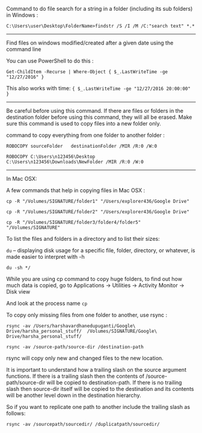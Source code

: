 Command to do file search for a string in a folder (including its sub folders) in Windows :

`C:\Users\user\Desktop\FolderName>findstr /S /I /M /C:"search text" *.*`

-----------------------------------

Find files on windows modified/created after a given date using the command line

You can use PowerShell to do this :

`Get-ChildItem -Recurse | Where-Object { $_.LastWriteTime -ge "12/27/2016" }`

This also works with time: 
`{ $_.LastWriteTime -ge "12/27/2016 20:00:00" }`

-----------------------------------

Be careful before using this command. If there are files or folders in the destination folder before using this command, they will all be erased. Make sure this command is used to copy files into a new  folder only.

command to copy everything from one folder to another folder :

`ROBOCOPY sourceFolder   destinationFolder /MIR /R:0 /W:0`

`ROBOCOPY C:\Users\n123456\Desktop   C:\Users\n123456\Downloads\NewFolder /MIR /R:0 /W:0`

-----------------------------------

In Mac OSX:

A few commands that help in copying files in Mac OSX :

`cp -R "/Volumes/SIGNATURE/folder1" "/Users/explorer436/Google Drive"`

`cp -R "/Volumes/SIGNATURE/folder2" "/Users/explorer436/Google Drive"`

`cp -R "/Volumes/SIGNATURE/folder3/folder4/folder5" "/Volumes/SIGNATURE"`

To list the files and folders in a directory and to list their sizes:

`du` – displaying disk usage for a specific file, folder, directory, or whatever, is made easier to interpret with -h

`du -sh */`



While you are using cp command to copy huge folders, to find out how much data is copied, go to Applications -> Utilities -> Activity Monitor -> Disk view

And look at the process name `cp`



To copy only missing files from one folder to another, use rsync :

`rsync -av /Users/harshavardhanedupuganti/Google\ Drive/harsha_personal_stuff/  /Volumes/SIGNATURE/Google\ Drive/harsha_personal_stuff/`



`rsync -av /source-path/source-dir /destination-path`

rsync will copy only new and changed files to the new location.

It is important to understand how a trailing slash on the source argument functions. If there is a trailing slash then the contents of /source-path/source-dir will be copied to destination-path. If there is no trailing slash then source-dir itself will be copied to the destination and its contents will be another level down in the destination hierarchy.

So if you want to replicate one path to another include the trailing slash as follows:

`rsync -av /sourcepath/sourcedir/ /duplicatpath/sourcedir/`
